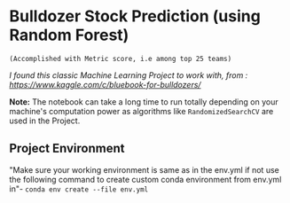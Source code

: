 Bulldozer Stock Prediction (using Random Forest)
================================================

`(Accomplished with Metric score, i.e among top 25 teams)`


*I found this classic Machine Learning Project to work with, from : https://www.kaggle.com/c/bluebook-for-bulldozers/*


**Note:** The notebook can take a long time to run totally depending on your machine's computation power as algorithms like `RandomizedSearchCV` are used in the Project.

## Project Environment

"Make sure your working environment is same as in the env.yml if not use the following command to create custom conda environment from env.yml in"-
`conda env create --file env.yml `